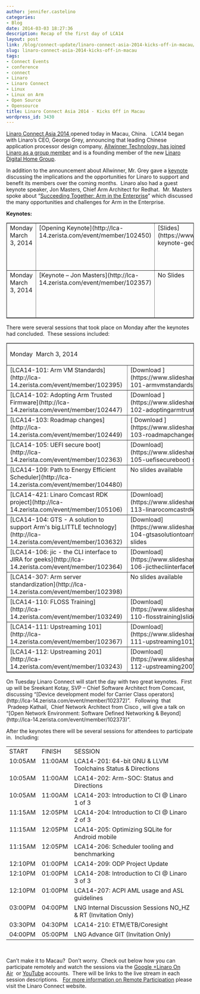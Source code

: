 ```yaml
---
author: jennifer.castelino
categories:
- Blog
date: 2014-03-03 18:27:36
description: Recap of the first day of LCA14
layout: post
link: /blog/connect-update/linaro-connect-asia-2014-kicks-off-in-macau/
slug: linaro-connect-asia-2014-kicks-off-in-macau
tags:
- Connect Events
- conference
- connect
- Linaro
- Linaro Connect
- Linux
- Linux on Arm
- Open Source
- Opensource
title: Linaro Connect Asia 2014 - Kicks Off in Macau
wordpress_id: 3430
---
```


[Linaro Connect Asia 2014 ](https://connect.linaro.org/lca14/)opened today in Macau, China.   LCA14 began with Linaro’s CEO, George Grey, announcing that leading Chinese application processor design company, [Allwinner Technology, has joined Linaro as a group member](/news/linaro-announces-allwinner-technology-as-a-founding-member-of-the-new-linaro-digital-home-group/) and is a founding member of the new [Linaro Digital Home Group](https://wiki-archive.linaro.org/LHG). 

In addition to the announcement about Allwinner, Mr. Grey gave a [keynote](https://www.youtube.com/watch?v=L7gPPJSNJBM) discussing the implications and the opportunities for Linaro to support and benefit its members over the coming months.  Linaro also had a guest keynote speaker, Jon Masters, Chief Arm Architect for Redhat.  Mr. Masters spoke about “[Succeeding Together: Arm in the Enterprise](https://www.youtube.com/watch?v=L7gPPJSNJBM)” which discussed the many opportunities and challenges for Arm in the Enterprise. 

**Keynotes:**


<table cellpadding="0" width="827" cellspacing="0" border="1" class="table responsive-table">
<tbody >
<tr >

<td width="163" valign="top" markdown="1">
Monday March 3, 2014
</td>

<td width="235" valign="top" markdown="1">
[Opening Keynote](http://lca-14.zerista.com/event/member/102450)
</td>

<td width="94" valign="top" markdown="1">
[Slides](https://www.slideshare.net/linaroorg/lca14-keynote-georgegrey)
</td>

<td width="151" valign="top" markdown="1">
[Video ](http://www.youtube.com/watch?v=L7gPPJSNJBM)(YouTube)
</td>

<td width="184" valign="top" markdown="1" >
[Video ](http://people.linaro.org/linaro-connect/lca14/videos/03-03-Monday/LCA14-OpeningKeynote.mp4)(Linaro Server)
</td>
</tr>
<tr >

<td width="163" valign="top" markdown="1">
Monday March 3, 2014
</td>

<td width="235" valign="top" markdown="1">
[Keynote – Jon Masters](http://lca-14.zerista.com/event/member/102357)
</td>

<td width="94" valign="top" markdown="1">
No Slides
</td>

<td width="151" valign="top" markdown="1">
[Video](http://www.youtube.com/watch?v=L7gPPJSNJBM) (YouTube)* begins at 50:48
</td>

<td width="184" valign="top" markdown="1" >
[Video](http://people.linaro.org/linaro-connect/lca14/videos/03-03-Monday/LCA14-OpeningKeynote.mp4) (Linaro Server)* begins at 50:48
</td>
</tr>
</tbody>
</table>



There were several sessions that took place on Monday after the keynotes had concluded.  These sessions included:
<table cellpadding="0" width="874" cellspacing="0" border="1" >
<tbody >
<tr >

<td colspan="4" width="874" valign="top" markdown="1">





Monday  March 3, 2014



</td>
</tr>
<tr >

<td width="268" valign="top" markdown="1">
[LCA14-101: Arm VM Standards](http://lca-14.zerista.com/event/member/102395)
</td>

<td width="175" valign="top" markdown="1">
[Download ](https://www.slideshare.net/linaroorg/lca14-101-armvmstandards)slides
</td>

<td width="204" valign="top" markdown="1">
[Video](http://www.youtube.com/watch?v=Qh3SX3p3B74) (You Tube)
</td>

<td width="226" valign="top" markdown="1">
[Video ](http://people.linaro.org/linaro-connect/lca14/videos/03-03-Monday/LCA14-101-%20Arm%20VM%20Standards.mp4)(Linaro Server)
</td>
</tr>
<tr >

<td width="268" valign="top" markdown="1">
[LCA14-102: Adopting Arm Trusted Firmware](http://lca-14.zerista.com/event/member/102447) 
</td>

<td width="175" valign="top" markdown="1">
[Download ](https://www.slideshare.net/linaroorg/lca14-102-adoptingarmtrustedfirmware)slides
</td>

<td width="204" valign="top" markdown="1">
[Video](http://www.youtube.com/watch?v=h98jBQrxxKg) (You Tube)
</td>

<td width="226" valign="top" markdown="1">
[Video](http://people.linaro.org/linaro-connect/lca14/videos/03-03-Monday/LCA14-102-%20Adopting%20Arm%20Trusted%20Firmware.mp4) (Linaro Server)
</td>
</tr>
<tr >

<td width="268" valign="top" markdown="1">
[LCA14-103: Roadmap changes](http://lca-14.zerista.com/event/member/102449) 
</td>

<td width="175" valign="top" markdown="1">
[ Download ](https://www.slideshare.net/linaroorg/lca14-103-roadmapchanges)slides
</td>

<td width="204" valign="top" markdown="1">
[Video](http://www.youtube.com/watch?v=tUGKlO7dT38)(You Tube)
</td>

<td width="226" valign="top" markdown="1">
[Video](http://people.linaro.org/linaro-connect/lca14/videos/03-03-Monday/LCA14-103-%20Roadmap%20changes.mp4)(Linaro Server)
</td>
</tr>
<tr >

<td width="268" valign="top" markdown="1">
[LCA14-105: UEFI secure boot](http://lca-14.zerista.com/event/member/102363) 
</td>

<td width="175" valign="top" markdown="1">
[Download](https://www.slideshare.net/linaroorg/lca14-105-uefisecureboot) slides
</td>

<td width="204" valign="top" markdown="1">
[Video ](http://www.youtube.com/watch?v=09nb3Fiobw0)(You Tube)
</td>

<td width="226" valign="top" markdown="1">
[Video](http://people.linaro.org/linaro-connect/lca14/videos/03-03-Monday/LCA14-105-%20UEFI%20secure%20boot.mp4) (Linaro Server)
</td>
</tr>
<tr >

<td width="268" valign="top" markdown="1">
[LCA14-109: Path to Energy Efficient Scheduler](http://lca-14.zerista.com/event/member/104480) 
</td>

<td width="175" valign="top" markdown="1">
No slides available
</td>

<td width="204" valign="top" markdown="1">
[Video](https://www.youtube.com/watch?v=xOMDXTlOnNo) (You Tube)
</td>

<td width="226" valign="top" markdown="1">
[Video](http://people.linaro.org/linaro-connect/lca14/videos/03-03-Monday/LCA14-109-%20Path%20to%20Energy%20Efficient%20Scheduler.mp4)(Linaro Server)
</td>
</tr>
<tr >

<td width="268" valign="top" markdown="1">
[LCA14-421: Linaro Comcast RDK project](http://lca-14.zerista.com/event/member/105106) 
</td>

<td width="175" valign="top" markdown="1">
[Download](https://www.slideshare.net/linaroorg/lca14-113-linarocomcastrdkproject)slides
</td>

<td width="204" valign="top" markdown="1">
[Video](http://www.youtube.com/watch?v=YVzzUtemCxo) (You Tube)
</td>

<td width="226" valign="top" markdown="1">
[Video](http://people.linaro.org/linaro-connect/lca14/videos/03-03-Monday/LCA14-421-%20Linaro%20Comcast%20RDK%20project.mp4) (Linaro Server)
</td>
</tr>
<tr >

<td width="268" valign="top" markdown="1">
[LCA14-104: GTS - A solution to support Arm's big.LITTLE technology](http://lca-14.zerista.com/event/member/103632)
</td>

<td width="175" valign="top" markdown="1">
[Download](https://www.slideshare.net/linaroorg/lca14-104-gtsasolutiontoarmsbiglittletechnology) slides
</td>

<td width="204" valign="top" markdown="1">
[Video](http://www.youtube.com/watch?v=PmBT52hBAZg) (You Tube)
</td>

<td width="226" valign="top" markdown="1">
[Video](http://people.linaro.org/linaro-connect/lca14/videos/03-03-Monday/LCA14-104-%20GTS%20-%20A%20solution%20to%20support%20Arm%2527s%20big.LITTLE%20technology.mp4) (Linaro Server)
</td>
</tr>
<tr >

<td width="268" valign="top" markdown="1">
[LCA14-106: jic - the CLI interface to JIRA for geeks](http://lca-14.zerista.com/event/member/102364) 
</td>

<td width="175" valign="top" markdown="1">
[Download](https://www.slideshare.net/linaroorg/lca14-106-jicthecliinterfacetojiraforgeeks) slides
</td>

<td width="204" valign="top" markdown="1">
[Video](http://www.youtube.com/watch?v=7QeKGkjx5HA)(You Tube)
</td>

<td width="226" valign="top" markdown="1">
[Video](http://people.linaro.org/linaro-connect/lca14/videos/03-03-Monday/LCA14-106-%20jic%20-%20the%20CLI%20interface%20to%20JIRA%20for%20geeks.mp4) (Linaro Server)
</td>
</tr>
<tr >

<td width="268" valign="top" markdown="1">
[LCA14-307: Arm server standardization](http://lca-14.zerista.com/event/member/102398) 
</td>

<td width="175" valign="top" markdown="1">
No slides available
</td>

<td width="204" valign="top" markdown="1">
[Video](http://www.youtube.com/watch?v=dGDtdafu3GI)(You Tube)
</td>

<td width="226" valign="top" markdown="1">
[Video](http://people.linaro.org/linaro-connect/lca14/videos/03-03-Monday/LCA14-307-%20Arm%20server%20standardization.mp4) (Linaro Server)
</td>
</tr>
<tr >

<td width="268" valign="top" markdown="1">
[LCA14-110: FLOSS Training](http://lca-14.zerista.com/event/member/103249) 
</td>

<td width="175" valign="top" markdown="1">
[Download](https://www.slideshare.net/linaroorg/lca14-110-flosstraining)slides
</td>

<td width="204" valign="top" markdown="1">
[Video](https://www.youtube.com/watch?v=2pda07yDv3o) (You Tube)
</td>

<td width="226" valign="top" markdown="1">
Video on Linaro Server unavailable
</td>
</tr>
<tr >

<td width="268" valign="top" markdown="1">
[LCA14-111: Upstreaming 101](http://lca-14.zerista.com/event/member/102367) 
</td>

<td width="175" valign="top" markdown="1">
[Download](https://www.slideshare.net/linaroorg/lca14-111-upstreaming101) slides
</td>

<td width="204" valign="top" markdown="1">
[Video](https://www.youtube.com/watch?v=dY7fikYZ42c) (You Tube)
</td>

<td width="226" valign="top" markdown="1">
Video on Linaro Server unavailable
</td>
</tr>
<tr >

<td width="268" valign="top" markdown="1">
[LCA14-112: Upstreaming 201](http://lca-14.zerista.com/event/member/103243) 
</td>

<td width="175" valign="top" markdown="1">
[Download](https://www.slideshare.net/linaroorg/lca14-112-upstreaming200) slides
</td>

<td width="204" valign="top" markdown="1">
[Video](https://www.youtube.com/watch?v=FiQ5uV_Mm5c) (You Tube)
</td>

<td width="226" valign="top" markdown="1">
Video on Linaro Server unavailable
</td>
</tr>
</tbody>
</table>
On Tuesday Linaro Connect will start the day with two great keynotes.  First up will be Sreekant Kotay, SVP – Chief Software Architect from Comcast, discussing “[Device development model for Carrier Class operators](http://lca-14.zerista.com/event/member/102372)”.   Following  that  Pradeep Kathail,  Chief Network Architect from Cisco , will give a talk on “[Open Network Environment: Software Defined Networking & Beyond](http://lca-14.zerista.com/event/member/102373)”.

After the keynotes there will be several sessions for attendees to participate in.  Including:
<table cellpadding="0" cellspacing="0" border="0" >
<tbody >
<tr >

<td >START
</td>

<td width="70" >FINISH
</td>

<td width="462" >SESSION
</td>
</tr>
<tr >

<td valign="top" markdown="1">
10:05AM
</td>

<td width="70" valign="top" markdown="1">
11:00AM
</td>

<td width="462" valign="top" markdown="1">
LCA14-201: 64-bit GNU & LLVM Toolchains Status & Directions
</td>
</tr>
<tr >

<td valign="top" markdown="1">
10:05AM
</td>

<td valign="top" markdown="1">
11:00AM
</td>

<td width="462" valign="top" markdown="1">
LCA14-202: Arm-SOC: Status and Directions
</td>
</tr>
<tr >

<td valign="top" markdown="1">
10:05AM
</td>

<td valign="top" markdown="1">
11:00AM
</td>

<td width="462" valign="top" markdown="1">
LCA14-203: Introduction to CI @ Linaro 1 of 3
</td>
</tr>
<tr >

<td valign="top" markdown="1">
11:15AM
</td>

<td valign="top" markdown="1">
12:05PM
</td>

<td width="462" valign="top" markdown="1">
LCA14-204: Introduction to CI @ Linaro 2 of 3
</td>
</tr>
<tr >

<td valign="top" markdown="1">
11:15AM
</td>

<td valign="top" markdown="1">
12:05PM
</td>

<td width="462" valign="top" markdown="1">
LCA14-205: Optimizing SQLite for Android mobile
</td>
</tr>
<tr >

<td valign="top" markdown="1">
11:15AM
</td>

<td valign="top" markdown="1">
12:05PM
</td>

<td width="462" valign="top" markdown="1">
LCA14-206: Scheduler tooling and benchmarking
</td>
</tr>
<tr >

<td valign="top" markdown="1">
12:10PM
</td>

<td valign="top" markdown="1">
01:00PM
</td>

<td width="462" valign="top" markdown="1">
LCA14-209: ODP Project Update
</td>
</tr>
<tr >

<td valign="top" markdown="1">
12:10PM
</td>

<td valign="top" markdown="1">
01:00PM
</td>

<td width="462" valign="top" markdown="1">
LCA14-208: Introduction to CI @ Linaro 3 of 3
</td>
</tr>
<tr >

<td valign="top" markdown="1">
12:10PM
</td>

<td valign="top" markdown="1">
01:00PM
</td>

<td width="462" valign="top" markdown="1">
LCA14-207: ACPI AML usage and ASL guidelines
</td>
</tr>
<tr >

<td valign="top" markdown="1">
03:00PM
</td>

<td valign="top" markdown="1">
04:00PM
</td>

<td width="462" valign="top" markdown="1">
LNG Internal Discussion Sessions NO_HZ & RT (Invitation Only)
</td>
</tr>
<tr >

<td valign="top" markdown="1">
03:30PM
</td>

<td valign="top" markdown="1">
04:30PM
</td>

<td width="462" valign="top" markdown="1">
LCA14-210: ETM/ETB/Coresight
</td>
</tr>
<tr >

<td valign="top" markdown="1">
04:00PM
</td>

<td valign="top" markdown="1">
05:00PM
</td>

<td width="462" valign="top" markdown="1">
LNG Advance GIT (Invitation Only)
</td>
</tr>
</tbody>
</table>
 

Can’t make it to Macau?  Don’t worry.  Check out below how you can participate remotely and watch the sessions via the [Google +Linaro On Air](https://plus.google.com/u/0/116754366033915823792/posts)  or [YouTube](http://www.youtube.com/user/LinaroOnAir) accounts.  There will be links to the live stream in each session descriptions.   [For more information on Remote Participation]() please visit the Linaro Connect website.
